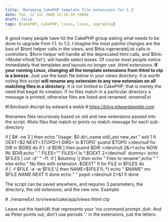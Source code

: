 ```yaml
---
title: 'Renaming CakePHP template file extensions for 1.2'
date: Tue, 22 Jul 2008 12:16:39 +0000
draft: false
tags: [CakePHP, CakePHP, linux, linux, upgrading]
---
```


A good many people have hit the CakePHP group asking what needs to be done to upgrade from 1.1. to 1.2. I imagine the most painful changes are the loss of $html helper calls in the views, and $this->generateList calls in controllers. $form helper will handle all the deprecated html calls, and $this->Model->find('list'); will handle select boxes. Of course most people notice immediately that templates and layouts no longer use .thtml extensions. **If your running Linux, changing all the template extensions from thtml to ctp is a breeze.** Just use the bash file below in your views directory. It is worth noting this script **will rename any extension to any new extension on all matching files in a directory**. It is not limited to CakePHP, that is merely the need that begat its creation. If no files match in a particular directory a message is printed; otherwise files are listed and renamed. _renameExt_

#!/bin/bash
#script by edward a webb
\# https://blog.edwardawebb.com
 
#renames files recursively based on old and new extensions passed into the script.
#lists files that match or prints no match message for each sub-directory

if \[ $# -ne 3 \]
then
	echo "Usage: $0 dir\_name old\_ext new_ext "
	exit 1
fi
OEXT=$2
NEXT=$3
TOPD=$1 
DIRS=\`ls $TOPD\`
pushd $TOPD >/dev/null
for DIR in $DIRS
do
	if \[ -d $DIR \]
	then
		pushd $DIR >/dev/null 2&>1
		echo NOW IN: $DIR;echo " "
		FILES=""
		FILES=\`ls *.$OEXT 2>/dev/null\`
		dummy=\`echo $FILES | cut -d" " -f1\`
		if \[ $dummy \]
		then
			echo "	Files to rename";echo " "
		else
			echo "	No files with extension .$OEXT"
		fi
		for FILE in $FILES
		do	
			if \[ -f $FILE -a -w $FILE \]
			then 
				NAME=${FILE%.*}
				echo "		$NAME"
				mv $FILE $NAME.$NEXT
			fi
		done
		echo " "
		popd >/dev/null 2>&1
	fi
done

The script can be saved anywhere, and requires 3 parameters, the directory, the old extension, and the new one. Example

\# ./renameExt /srv/www/cake/app/views thtml ctp

Leave out the hash(#) that represents your 'nix command prompt..duh. And as Peter points out, don't use periods '.' in the extensions, just the letters.
